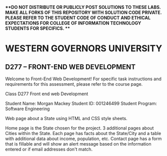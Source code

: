 <strong> **DO NOT DISTRIBUTE OR PUBLICLY POST SOLUTIONS TO THESE LABS. MAKE ALL FORKS OF THIS REPOSITORY WITH SOLUTION CODE PRIVATE. PLEASE REFER TO THE STUDENT CODE OF CONDUCT AND ETHICAL EXPECTATIONS FOR COLLEGE OF INFORMATION TECHNOLOGY STUDENTS FOR SPECIFICS. ** </strong>
# WESTERN GOVERNORS UNIVERSITY 
## D277 – FRONT-END WEB DEVELOPMENT
Welcome to Front-End Web Development! 
For specific task instructions and requirements for this assessment, please refer to the course page.

Class D277 Front end web Development

Student Name: Morgan Mackey
Student ID: 001246499
Student Program: Software Engineering

Web page about a State using HTML and CSS style sheets.

Home page is the State chosen for the project.
3 additional pages about Cities within the State.
Each page has facts about the State/City and a table with additional data about income, population, etc.
Contact page has a form that is fillable and will show an alert message based on the information entered or if email addresses don't match.